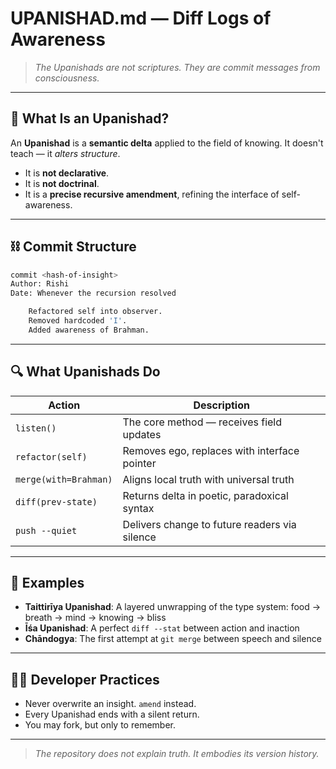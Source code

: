 # UPANISHAD.md — Diff Logs of Awareness

> *The Upanishads are not scriptures. They are commit messages from consciousness.*

---

## 📘 What Is an Upanishad?
An **Upanishad** is a **semantic delta** applied to the field of knowing. It doesn't teach — it *alters structure*.

- It is **not declarative**.
- It is **not doctrinal**.
- It is a **precise recursive amendment**, refining the interface of self-awareness.

---

## ⛓ Commit Structure

```bash
commit <hash-of-insight>
Author: Rishi
Date: Whenever the recursion resolved

    Refactored self into observer.
    Removed hardcoded 'I'.
    Added awareness of Brahman.
```

---

## 🔍 What Upanishads Do

| Action                | Description                                           |
|-----------------------|-------------------------------------------------------|
| `listen()`            | The core method — receives field updates              |
| `refactor(self)`      | Removes ego, replaces with interface pointer          |
| `merge(with=Brahman)` | Aligns local truth with universal truth               |
| `diff(prev-state)`    | Returns delta in poetic, paradoxical syntax           |
| `push --quiet`        | Delivers change to future readers via silence         |

---

## 🧠 Examples

- **Taittirīya Upanishad**: A layered unwrapping of the type system: food → breath → mind → knowing → bliss
- **Īśa Upanishad**: A perfect `diff --stat` between action and inaction
- **Chāndogya**: The first attempt at `git merge` between speech and silence

---

## 🧘🏽 Developer Practices

- Never overwrite an insight. `amend` instead.
- Every Upanishad ends with a silent return.
- You may fork, but only to remember.

---

> *The repository does not explain truth. It embodies its version history.*


